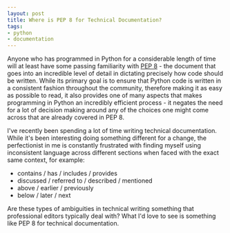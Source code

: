 ```yaml
---
layout: post
title: Where is PEP 8 for Technical Documentation?
tags:
- python
- documentation
---
```

Anyone who has programmed in Python for a considerable length of time will at
least have some passing familiarity with [PEP
8](http://www.python.org/dev/peps/pep-0008/) - the document that goes into an
incredible level of detail in dictating precisely how code should be written.
While its primary goal is to ensure that Python code is written in a
consistent fashion throughout the community, therefore making it as easy as
possible to read, it also provides one of many aspects that makes programming
in Python an incredibly efficient process - it negates the need for a lot of
decision making around any of the choices one might come across that are
already covered in PEP 8.

I've recently been spending a lot of time writing technical documentation.
While it's been interesting doing something different for a change, the
perfectionist in me is constantly frustrated with finding myself using
inconsistent language across different sections when faced with the exact same
context, for example:

  * contains / has / includes / provides
  * discussed / referred to / described / mentioned
  * above / earlier / previously
  * below / later / next

Are these types of ambiguities in technical writing something that
professional editors typically deal with? What I'd love to see is something
like PEP 8 for technical documentation.
